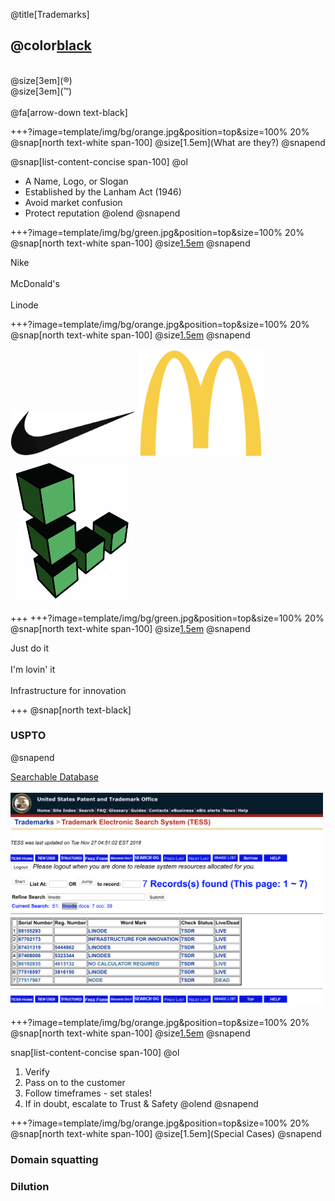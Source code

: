 @title[Trademarks]

## @color[black](Trademarks)
<br>
@size[3em](&reg;)
<br>
@size[3em](&trade;)
<br><br>
@fa[arrow-down text-black]

+++?image=template/img/bg/orange.jpg&position=top&size=100% 20%
@snap[north text-white span-100]
@size[1.5em](What are they?)
@snapend

@snap[list-content-concise span-100]
@ol
- A Name, Logo, or Slogan
- Established by the Lanham Act (1946)
- Avoid market confusion
- Protect reputation
@olend
@snapend

+++?image=template/img/bg/green.jpg&position=top&size=100% 20%
@snap[north text-white span-100]
@size[1.5em](Names)
@snapend

Nike
<br><br>
McDonald's
<br><br>
Linode

+++?image=template/img/bg/orange.jpg&position=top&size=100% 20%
@snap[north text-white span-100]
@size[1.5em](Logos)
@snapend

<img src="template/img/nike.png" alt="drawing" width="200"/>
<img src="template/img/mcdonalds.png" alt="drawing" width="200"/>
<img src="template/img/linode.png" alt="drawing" width="200"/>

+++
+++?image=template/img/bg/green.jpg&position=top&size=100% 20%
@snap[north text-white span-100]
@size[1.5em](Slogans)
@snapend

Just do it
<br><br>
I'm lovin' it
<br><br>
Infrastructure for innovation

+++
@snap[north text-black]
### USPTO
@snapend

[Searchable Database](https://www.uspto.gov/trademarks-application-process/search-trademark-database)
<br><br>
<img src="template/img/tmsearch.png" alt="drawing" width="500"/>

+++?image=template/img/bg/orange.jpg&position=top&size=100% 20%
@snap[north text-white span-100]
@size[1.5em](Abuse)
@snapend

snap[list-content-concise span-100]
@ol
1. Verify
1. Pass on to the customer
1. Follow timeframes - set stales!
1. If in doubt, escalate to Trust & Safety
@olend
@snapend

+++?image=template/img/bg/orange.jpg&position=top&size=100% 20%
@snap[north text-white span-100]
@size[1.5em](Special Cases)
@snapend

### Domain squatting
### Dilution
